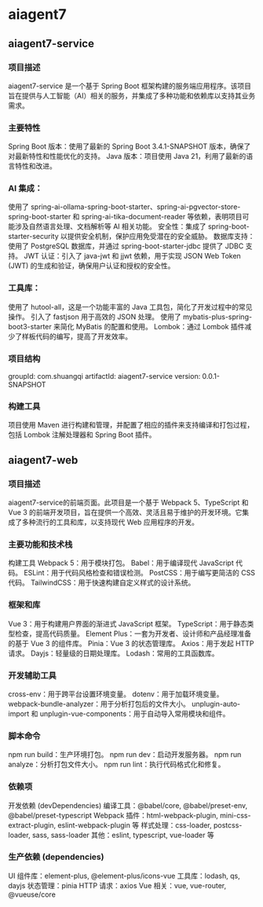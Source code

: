 # aiagent7
## aiagent7-service
### 项目描述
aiagent7-service 是一个基于 Spring Boot 框架构建的服务端应用程序。该项目旨在提供与人工智能（AI）相关的服务，并集成了多种功能和依赖库以支持其业务需求。
### 主要特性
Spring Boot 版本：使用了最新的 Spring Boot 3.4.1-SNAPSHOT 版本，确保了对最新特性和性能优化的支持。
Java 版本：项目使用 Java 21，利用了最新的语言特性和改进。
### AI 集成：
使用了 spring-ai-ollama-spring-boot-starter、spring-ai-pgvector-store-spring-boot-starter 和 spring-ai-tika-document-reader 等依赖，表明项目可能涉及自然语言处理、文档解析等 AI 相关功能。
安全性：集成了 spring-boot-starter-security 以提供安全机制，保护应用免受潜在的安全威胁。
数据库支持：使用了 PostgreSQL 数据库，并通过 spring-boot-starter-jdbc 提供了 JDBC 支持。
JWT 认证：引入了 java-jwt 和 jjwt 依赖，用于实现 JSON Web Token (JWT) 的生成和验证，确保用户认证和授权的安全性。
### 工具库：
使用了 hutool-all，这是一个功能丰富的 Java 工具包，简化了开发过程中的常见操作。
引入了 fastjson 用于高效的 JSON 处理。
使用了 mybatis-plus-spring-boot3-starter 来简化 MyBatis 的配置和使用。
Lombok：通过 Lombok 插件减少了样板代码的编写，提高了开发效率。
### 项目结构
groupId: com.shuangqi
artifactId: aiagent7-service
version: 0.0.1-SNAPSHOT
### 构建工具
项目使用 Maven 进行构建和管理，并配置了相应的插件来支持编译和打包过程，包括 Lombok 注解处理器和 Spring Boot 插件。
## aiagent7-web
### 项目描述
aiagent7-service的前端页面。此项目是一个基于 Webpack 5、TypeScript 和 Vue 3 的前端开发项目，旨在提供一个高效、灵活且易于维护的开发环境。它集成了多种流行的工具和库，以支持现代 Web 应用程序的开发。
### 主要功能和技术栈
构建工具
Webpack 5：用于模块打包。
Babel：用于编译现代 JavaScript 代码。
ESLint：用于代码风格检查和错误检测。
PostCSS：用于编写更简洁的 CSS 代码。
TailwindCSS：用于快速构建自定义样式的设计系统。
### 框架和库
Vue 3：用于构建用户界面的渐进式 JavaScript 框架。
TypeScript：用于静态类型检查，提高代码质量。
Element Plus：一套为开发者、设计师和产品经理准备的基于 Vue 3 的组件库。
Pinia：Vue 3 的状态管理库。
Axios：用于发起 HTTP 请求。
Dayjs：轻量级的日期处理库。
Lodash：常用的工具函数库。
### 开发辅助工具
cross-env：用于跨平台设置环境变量。
dotenv：用于加载环境变量。
webpack-bundle-analyzer：用于分析打包后的文件大小。
unplugin-auto-import 和 unplugin-vue-components：用于自动导入常用模块和组件。
### 脚本命令
npm run build：生产环境打包。
npm run dev：启动开发服务器。
npm run analyze：分析打包文件大小。
npm run lint：执行代码格式化和修复。
### 依赖项
开发依赖 (devDependencies)
编译工具：@babel/core, @babel/preset-env, @babel/preset-typescript
Webpack 插件：html-webpack-plugin, mini-css-extract-plugin, eslint-webpack-plugin 等
样式处理：css-loader, postcss-loader, sass, sass-loader
其他：eslint, typescript, vue-loader 等
### 生产依赖 (dependencies)
UI 组件库：element-plus, @element-plus/icons-vue
工具库：lodash, qs, dayjs
状态管理：pinia
HTTP 请求：axios
Vue 相关：vue, vue-router, @vueuse/core
